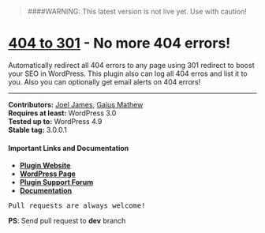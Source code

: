 > ####WARNING: This latest version is not live yet. Use with caution!

# [404 to 301](https://wordpress.org/plugins/404-to-301) - No more 404 errors!

Automatically redirect all 404 errors to any page using 301 redirect to boost your SEO in WordPress. This plugin also can log all 404 erros and list it to you. Also you can optionally get email alerts on 404 errors!

<hr/>

<strong>Contributors:</strong> <a href="https://github.com/joel-james/">Joel James</a>, <a href="https://github.com/gaiusmathew/">Gaius Mathew</a><br/>
<strong>Requires at least:</strong> WordPress 3.0<br/>
<strong>Tested up to:</strong> WordPress 4.9<br/>
<strong>Stable tag:</strong> 3.0.0.1<br/>

<h4>Important Links and Documentation</h4>

<ul>
<li><a href="https://duckdev.com/products/404-to-301/"><strong>Plugin Website</strong></a></li>
<li><a href="https://wordpress.org/plugins/404-to-301/"><strong>WordPress Page</strong></a></li>
<li><a href="https://wordpress.org/support/plugin/404-to-301/"><strong>Plugin Support Forum</strong></a></li>
<li><a href="https://duckdev.com/support/docs/category/404-to-301/"><strong>Documentation</strong></a></li>
</ul>


<pre>Pull requests are always welcome!</pre>

<strong>PS</strong>: Send pull request to <strong>dev</strong> branch
